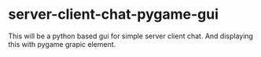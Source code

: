 # server-client-chat-pygame-gui
This will be a python based  gui for simple server client chat. And displaying this with pygame grapic element.
